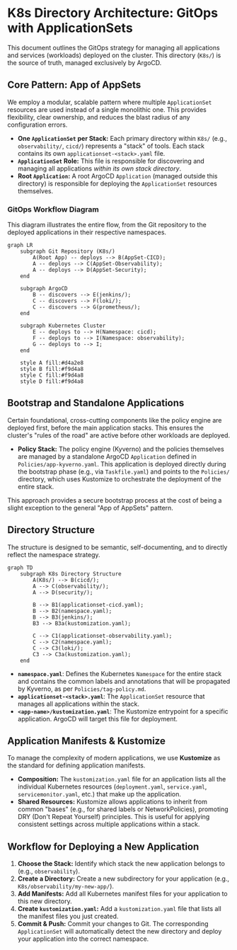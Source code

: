 # K8s Directory Architecture: GitOps with ApplicationSets

This document outlines the GitOps strategy for managing all applications and services
(workloads) deployed on the cluster. This directory (`K8s/`) is the source of truth,
managed exclusively by ArgoCD.

## Core Pattern: App of AppSets

We employ a modular, scalable pattern where multiple `ApplicationSet` resources are used
instead of a single monolithic one. This provides flexibility, clear ownership, and
reduces the blast radius of any configuration errors.

- **One `ApplicationSet` per Stack:** Each primary directory within `K8s/` (e.g.,
  `observability/`, `cicd/`) represents a "stack" of tools. Each stack contains its own
  `applicationset-<stack>.yaml` file.
- **`ApplicationSet` Role:** This file is responsible for discovering and managing all
  applications _within its own stack directory_.
- **Root `Application`:** A root ArgoCD `Application` (managed outside this directory)
  is responsible for deploying the `ApplicationSet` resources themselves.

### GitOps Workflow Diagram

This diagram illustrates the entire flow, from the Git repository to the deployed
applications in their respective namespaces.

```mermaid
graph LR
    subgraph Git Repository (K8s/)
        A(Root App) -- deploys --> B(AppSet-CICD);
        A -- deploys --> C(AppSet-Observability);
        A -- deploys --> D(AppSet-Security);
    end

    subgraph ArgoCD
        B -- discovers --> E(jenkins/);
        C -- discovers --> F(loki/);
        C -- discovers --> G(prometheus/);
    end

    subgraph Kubernetes Cluster
        E -- deploys to --> H(Namespace: cicd);
        F -- deploys to --> I(Namespace: observability);
        G -- deploys to --> I;
    end

    style A fill:#d4a2e8
    style B fill:#f9d4a8
    style C fill:#f9d4a8
    style D fill:#f9d4a8
```

## Bootstrap and Standalone Applications

Certain foundational, cross-cutting components like the policy engine are deployed
first, before the main application stacks. This ensures the cluster's "rules of the
road" are active before other workloads are deployed.

- **Policy Stack:** The policy engine (Kyverno) and the policies themselves are managed
  by a standalone ArgoCD `Application` defined in `Policies/app-kyverno.yaml`. This
  application is deployed directly during the bootstrap phase (e.g., via
  `Taskfile.yaml`) and points to the `Policies/` directory, which uses Kustomize to
  orchestrate the deployment of the entire stack.

This approach provides a secure bootstrap process at the cost of being a slight
exception to the general "App of AppSets" pattern.

## Directory Structure

The structure is designed to be semantic, self-documenting, and to directly reflect the
namespace strategy.

```mermaid
graph TD
    subgraph K8s Directory Structure
        A(K8s/) --> B(cicd/);
        A --> C(observability/);
        A --> D(security/);

        B --> B1(applicationset-cicd.yaml);
        B --> B2(namespace.yaml);
        B --> B3(jenkins/);
        B3 --> B3a(kustomization.yaml);

        C --> C1(applicationset-observability.yaml);
        C --> C2(namespace.yaml);
        C --> C3(loki/);
        C3 --> C3a(kustomization.yaml);
    end
```

- **`namespace.yaml`**: Defines the Kubernetes `Namespace` for the entire stack and
  contains the common labels and annotations that will be propagated by Kyverno, as per
  `Policies/tag-policy.md`.
- **`applicationset-<stack>.yaml`**: The `ApplicationSet` resource that manages all
  applications within the stack.
- **`<app-name>/kustomization.yaml`**: The Kustomize entrypoint for a specific
  application. ArgoCD will target this file for deployment.

## Application Manifests & Kustomize

To manage the complexity of modern applications, we use **Kustomize** as the standard
for defining application manifests.

- **Composition:** The `kustomization.yaml` file for an application lists all the
  individual Kubernetes resources (`deployment.yaml`, `service.yaml`,
  `servicemonitor.yaml`, etc.) that make up the application.
- **Shared Resources:** Kustomize allows applications to inherit from common "bases"
  (e.g., for shared labels or NetworkPolicies), promoting DRY (Don't Repeat Yourself)
  principles. This is useful for applying consistent settings across multiple
  applications within a stack.

## Workflow for Deploying a New Application

1.  **Choose the Stack:** Identify which stack the new application belongs to (e.g.,
    `observability`).
2.  **Create a Directory:** Create a new subdirectory for your application (e.g.,
    `K8s/observability/my-new-app/`).
3.  **Add Manifests:** Add all Kubernetes manifest files for your application to this
    new directory.
4.  **Create `kustomization.yaml`:** Add a `kustomization.yaml` file that lists all the
    manifest files you just created.
5.  **Commit & Push:** Commit your changes to Git. The corresponding `ApplicationSet`
    will automatically detect the new directory and deploy your application into the
    correct namespace.
